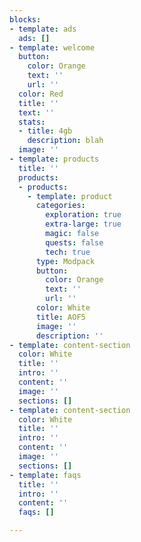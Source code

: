 ```yaml
---
blocks:
- template: ads
  ads: []
- template: welcome
  button:
    color: Orange
    text: ''
    url: ''
  color: Red
  title: ''
  text: ''
  stats:
  - title: 4gb
    description: blah
  image: ''
- template: products
  title: ''
  products:
  - products:
    - template: product
      categories:
        exploration: true
        extra-large: true
        magic: false
        quests: false
        tech: true
      type: Modpack
      button:
        color: Orange
        text: ''
        url: ''
      color: White
      title: AOF5
      image: ''
      description: ''
- template: content-section
  color: White
  title: ''
  intro: ''
  content: ''
  image: ''
  sections: []
- template: content-section
  color: White
  title: ''
  intro: ''
  content: ''
  image: ''
  sections: []
- template: faqs
  title: ''
  intro: ''
  content: ''
  faqs: []

---
```

